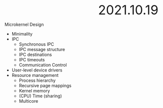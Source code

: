 <div style="text-align:right; font-size:3em;">2021.10.19</div>

Microkernel Design

* Minimality
* IPC
  * Synchronous IPC
  * IPC message structure
  * IPC destinations
  * IPC timeouts
  * Communication Control
* User-level device drivers
* Resource management
  * Process hierarchy
  * Recursive page mappings
  * Kernel memory
  * (CPU) Time (sharing)
  * Multicore